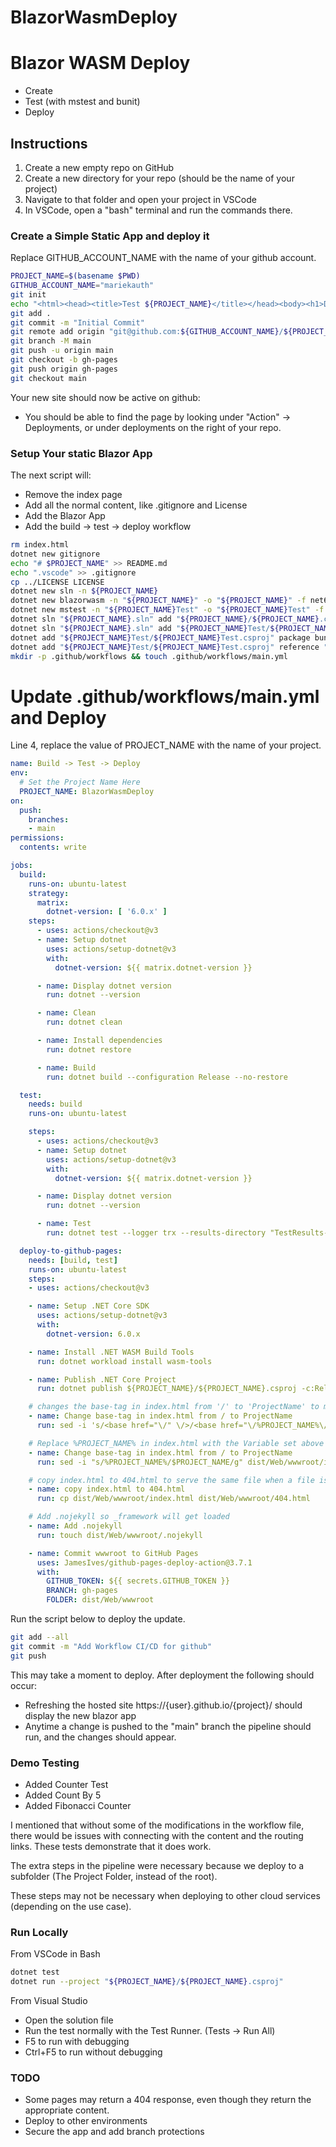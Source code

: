 # BlazorWasmDeploy
# Blazor WASM Deploy
- Create
- Test (with mstest and bunit)
- Deploy

## Instructions
1. Create a new empty repo on GitHub
2. Create a new directory for your repo (should be the name of your project)
3. Navigate to that folder and open your project in VSCode
4. In VSCode, open a "bash" terminal and run the commands there.

### Create a Simple Static App and deploy it
Replace GITHUB_ACCOUNT_NAME with the name of your github account.
```bash
PROJECT_NAME=$(basename $PWD)
GITHUB_ACCOUNT_NAME="mariekauth"
git init
echo "<html><head><title>Test ${PROJECT_NAME}</title></head><body><h1>Deployed ${PROJECT_NAME}</h1></body></html>" >> index.html
git add .
git commit -m "Initial Commit"
git remote add origin "git@github.com:${GITHUB_ACCOUNT_NAME}/${PROJECT_NAME}.git"
git branch -M main
git push -u origin main
git checkout -b gh-pages
git push origin gh-pages
git checkout main
```

Your new site should now be active on github:
- You should be able to find the page by looking under "Action" -> Deployments, or under deployments on the right of your repo.

### Setup Your static Blazor App
The next script will:
- Remove the index page
- Add all the normal content, like .gitignore and License
- Add the Blazor App
- Add the build -> test -> deploy workflow
```bash
rm index.html
dotnet new gitignore
echo "# $PROJECT_NAME" >> README.md
echo ".vscode" >> .gitignore
cp ../LICENSE LICENSE
dotnet new sln -n ${PROJECT_NAME}
dotnet new blazorwasm -n "${PROJECT_NAME}" -o "${PROJECT_NAME}" -f net6.0
dotnet new mstest -n "${PROJECT_NAME}Test" -o "${PROJECT_NAME}Test" -f net6.0
dotnet sln "${PROJECT_NAME}.sln" add "${PROJECT_NAME}/${PROJECT_NAME}.csproj"
dotnet sln "${PROJECT_NAME}.sln" add "${PROJECT_NAME}Test/${PROJECT_NAME}Test.csproj"
dotnet add "${PROJECT_NAME}Test/${PROJECT_NAME}Test.csproj" package bunit -f net6.0
dotnet add "${PROJECT_NAME}Test/${PROJECT_NAME}Test.csproj" reference "${PROJECT_NAME}/${PROJECT_NAME}.csproj"
mkdir -p .github/workflows && touch .github/workflows/main.yml
```

# Update .github/workflows/main.yml and Deploy
Line 4, replace the value of PROJECT_NAME with the name of your project.
```yaml
name: Build -> Test -> Deploy
env: 
  # Set the Project Name Here
  PROJECT_NAME: BlazorWasmDeploy
on:
  push:
    branches:
    - main
permissions:
  contents: write

jobs:
  build:
    runs-on: ubuntu-latest
    strategy:
      matrix:
        dotnet-version: [ '6.0.x' ]
    steps:
      - uses: actions/checkout@v3
      - name: Setup dotnet
        uses: actions/setup-dotnet@v3
        with:
          dotnet-version: ${{ matrix.dotnet-version }}

      - name: Display dotnet version
        run: dotnet --version

      - name: Clean
        run: dotnet clean

      - name: Install dependencies
        run: dotnet restore

      - name: Build
        run: dotnet build --configuration Release --no-restore

  test:
    needs: build
    runs-on: ubuntu-latest

    steps:
      - uses: actions/checkout@v3
      - name: Setup dotnet
        uses: actions/setup-dotnet@v3
        with:
          dotnet-version: ${{ matrix.dotnet-version }}

      - name: Display dotnet version
        run: dotnet --version

      - name: Test
        run: dotnet test --logger trx --results-directory "TestResults-${{ matrix.dotnet-version }}"

  deploy-to-github-pages:
    needs: [build, test]
    runs-on: ubuntu-latest
    steps:
    - uses: actions/checkout@v3

    - name: Setup .NET Core SDK
      uses: actions/setup-dotnet@v3
      with:
        dotnet-version: 6.0.x

    - name: Install .NET WASM Build Tools
      run: dotnet workload install wasm-tools

    - name: Publish .NET Core Project
      run: dotnet publish ${PROJECT_NAME}/${PROJECT_NAME}.csproj -c:Release -p:GHPages=true -o dist/Web --nologo

    # changes the base-tag in index.html from '/' to 'ProjectName' to match GitHub Pages repository subdirectory
    - name: Change base-tag in index.html from / to ProjectName
      run: sed -i 's/<base href="\/" \/>/<base href="\/%PROJECT_NAME%\/" \/>/g' dist/Web/wwwroot/index.html

    # Replace %PROJECT_NAME% in index.html with the Variable set above to match GitHub Pages repository subdirectory
    - name: Change base-tag in index.html from / to ProjectName
      run: sed -i "s/%PROJECT_NAME%/$PROJECT_NAME/g" dist/Web/wwwroot/index.html

    # copy index.html to 404.html to serve the same file when a file is not found
    - name: copy index.html to 404.html
      run: cp dist/Web/wwwroot/index.html dist/Web/wwwroot/404.html

    # Add .nojekyll so _framework will get loaded
    - name: Add .nojekyll
      run: touch dist/Web/wwwroot/.nojekyll

    - name: Commit wwwroot to GitHub Pages
      uses: JamesIves/github-pages-deploy-action@3.7.1
      with:
        GITHUB_TOKEN: ${{ secrets.GITHUB_TOKEN }}
        BRANCH: gh-pages
        FOLDER: dist/Web/wwwroot
```

Run the script below to deploy the update.

```bash
git add --all
git commit -m "Add Workflow CI/CD for github"
git push
```

This may take a moment to deploy.
After deployment the following should occur:
- Refreshing the hosted site https://{user}.github.io/{project}/ should display the new blazor app
- Anytime a change is pushed to the "main" branch the pipeline should run, and the changes should appear.

### Demo Testing
- Added Counter Test
- Added Count By 5
- Added Fibonacci Counter

I mentioned that without some of the modifications in the workflow file, there would be issues with connecting with the content and the routing links. These tests demonstrate that it does work.

The extra steps in the pipeline were necessary because we deploy to a subfolder (The Project Folder, instead of the root).

These steps may not be necessary when deploying to other cloud services (depending on the use case).

### Run Locally
From VSCode in Bash
```bash
dotnet test
dotnet run --project "${PROJECT_NAME}/${PROJECT_NAME}.csproj"
```

From Visual Studio
- Open the solution file
- Run the test normally with the Test Runner. (Tests -> Run All)
- F5 to run with debugging
- Ctrl+F5 to run without debugging

### TODO
- Some pages may return a 404 response, even though they return the appropriate content.
- Deploy to other environments
- Secure the app and add branch protections
